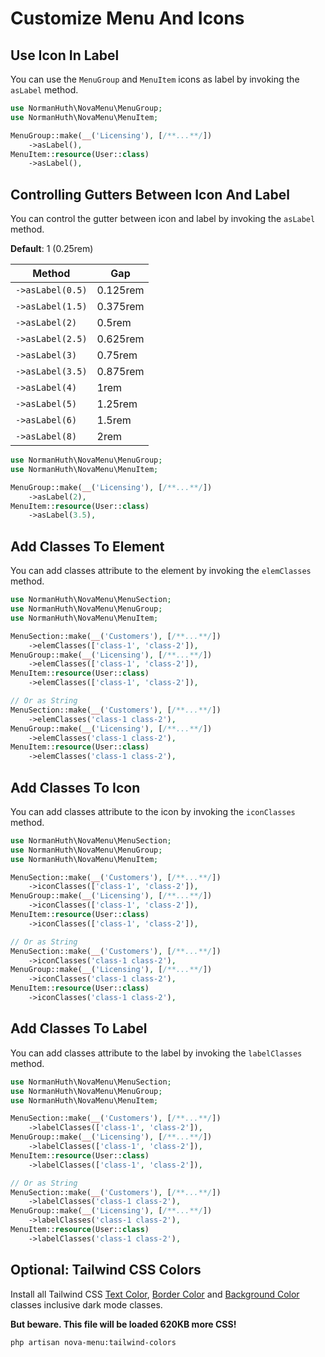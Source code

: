 # Customize Menu And Icons

## Use Icon In Label

You can use the `MenuGroup` and `MenuItem` icons as label by invoking the `asLabel` method.

```php
use NormanHuth\NovaMenu\MenuGroup;
use NormanHuth\NovaMenu\MenuItem;

MenuGroup::make(__('Licensing'), [/**...**/])
    ->asLabel(),
MenuItem::resource(User::class)
    ->asLabel(),
```

## Controlling Gutters Between Icon And Label

You can control the gutter between icon and label by invoking the `asLabel` method.

**Default**: 1 (0.25rem)

| Method           | Gap      |
|------------------|----------|
| `->asLabel(0.5)` | 0.125rem |
| `->asLabel(1.5)` | 0.375rem |
| `->asLabel(2)`   | 0.5rem   |
| `->asLabel(2.5)` | 0.625rem |
| `->asLabel(3)`   | 0.75rem  |
| `->asLabel(3.5)` | 0.875rem |
| `->asLabel(4)`   | 1rem     |
| `->asLabel(5)`   | 1.25rem  |
| `->asLabel(6)`   | 1.5rem   |
| `->asLabel(8)`   | 2rem     |

```php
use NormanHuth\NovaMenu\MenuGroup;
use NormanHuth\NovaMenu\MenuItem;

MenuGroup::make(__('Licensing'), [/**...**/])
    ->asLabel(2),
MenuItem::resource(User::class)
    ->asLabel(3.5),
```

## Add Classes To Element

You can add classes attribute to the element by invoking the `elemClasses` method.

```php
use NormanHuth\NovaMenu\MenuSection;
use NormanHuth\NovaMenu\MenuGroup;
use NormanHuth\NovaMenu\MenuItem;

MenuSection::make(__('Customers'), [/**...**/])
    ->elemClasses(['class-1', 'class-2']),
MenuGroup::make(__('Licensing'), [/**...**/])
    ->elemClasses(['class-1', 'class-2']),
MenuItem::resource(User::class)
    ->elemClasses(['class-1', 'class-2']),

// Or as String
MenuSection::make(__('Customers'), [/**...**/])
    ->elemClasses('class-1 class-2'),
MenuGroup::make(__('Licensing'), [/**...**/])
    ->elemClasses('class-1 class-2'),
MenuItem::resource(User::class)
    ->elemClasses('class-1 class-2'),
```

## Add Classes To Icon

You can add classes attribute to the icon by invoking the `iconClasses` method.

```php
use NormanHuth\NovaMenu\MenuSection;
use NormanHuth\NovaMenu\MenuGroup;
use NormanHuth\NovaMenu\MenuItem;

MenuSection::make(__('Customers'), [/**...**/])
    ->iconClasses(['class-1', 'class-2']),
MenuGroup::make(__('Licensing'), [/**...**/])
    ->iconClasses(['class-1', 'class-2']),
MenuItem::resource(User::class)
    ->iconClasses(['class-1', 'class-2']),

// Or as String
MenuSection::make(__('Customers'), [/**...**/])
    ->iconClasses('class-1 class-2'),
MenuGroup::make(__('Licensing'), [/**...**/])
    ->iconClasses('class-1 class-2'),
MenuItem::resource(User::class)
    ->iconClasses('class-1 class-2'),
```

## Add Classes To Label

You can add classes attribute to the label by invoking the `labelClasses` method.

```php
use NormanHuth\NovaMenu\MenuSection;
use NormanHuth\NovaMenu\MenuGroup;
use NormanHuth\NovaMenu\MenuItem;

MenuSection::make(__('Customers'), [/**...**/])
    ->labelClasses(['class-1', 'class-2']),
MenuGroup::make(__('Licensing'), [/**...**/])
    ->labelClasses(['class-1', 'class-2']),
MenuItem::resource(User::class)
    ->labelClasses(['class-1', 'class-2']),

// Or as String
MenuSection::make(__('Customers'), [/**...**/])
    ->labelClasses('class-1 class-2'),
MenuGroup::make(__('Licensing'), [/**...**/])
    ->labelClasses('class-1 class-2'),
MenuItem::resource(User::class)
    ->labelClasses('class-1 class-2'),
```

## Optional: Tailwind CSS Colors

Install all Tailwind CSS [Text Color](https://tailwindcss.com/docs/text-color), [Border Color](https://tailwindcss.com/docs/border-color) and
[Background Color](https://tailwindcss.com/docs/background-color) classes inclusive dark mode classes.

**But beware. This file will be loaded 620KB more CSS!**

```nothing
php artisan nova-menu:tailwind-colors
```
